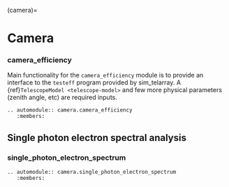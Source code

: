 (camera)=

# Camera

### camera_efficiency

Main functionality for the `camera_efficiency` module is to provide an interface to the `testeff` program provided by sim_telarray.
A {ref}`TelescopeModel <telescope-model>` and few more physical parameters (zenith angle, etc) are required inputs.

```{eval-rst}
.. automodule:: camera.camera_efficiency
   :members:
```

## Single photon electron spectral analysis

### single_photon_electron_spectrum

```{eval-rst}
.. automodule:: camera.single_photon_electron_spectrum
   :members:
```
